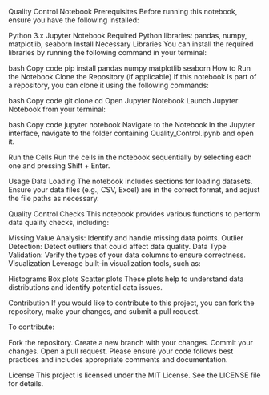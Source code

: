Quality Control Notebook
Prerequisites
Before running this notebook, ensure you have the following installed:

Python 3.x
Jupyter Notebook
Required Python libraries: pandas, numpy, matplotlib, seaborn
Install Necessary Libraries
You can install the required libraries by running the following command in your terminal:

bash
Copy code
pip install pandas numpy matplotlib seaborn
How to Run the Notebook
Clone the Repository (if applicable)
If this notebook is part of a repository, you can clone it using the following commands:

bash
Copy code
git clone <repository-url>
cd <repository-folder>
Open Jupyter Notebook
Launch Jupyter Notebook from your terminal:

bash
Copy code
jupyter notebook
Navigate to the Notebook
In the Jupyter interface, navigate to the folder containing Quality_Control.ipynb and open it.

Run the Cells
Run the cells in the notebook sequentially by selecting each one and pressing Shift + Enter.

Usage
Data Loading
The notebook includes sections for loading datasets. Ensure your data files (e.g., CSV, Excel) are in the correct format, and adjust the file paths as necessary.

Quality Control Checks
This notebook provides various functions to perform data quality checks, including:

Missing Value Analysis: Identify and handle missing data points.
Outlier Detection: Detect outliers that could affect data quality.
Data Type Validation: Verify the types of your data columns to ensure correctness.
Visualization
Leverage built-in visualization tools, such as:

Histograms
Box plots
Scatter plots
These plots help to understand data distributions and identify potential data issues.

Contribution
If you would like to contribute to this project, you can fork the repository, make your changes, and submit a pull request.

To contribute:

Fork the repository.
Create a new branch with your changes.
Commit your changes.
Open a pull request.
Please ensure your code follows best practices and includes appropriate comments and documentation.

License
This project is licensed under the MIT License. See the LICENSE file for details.

